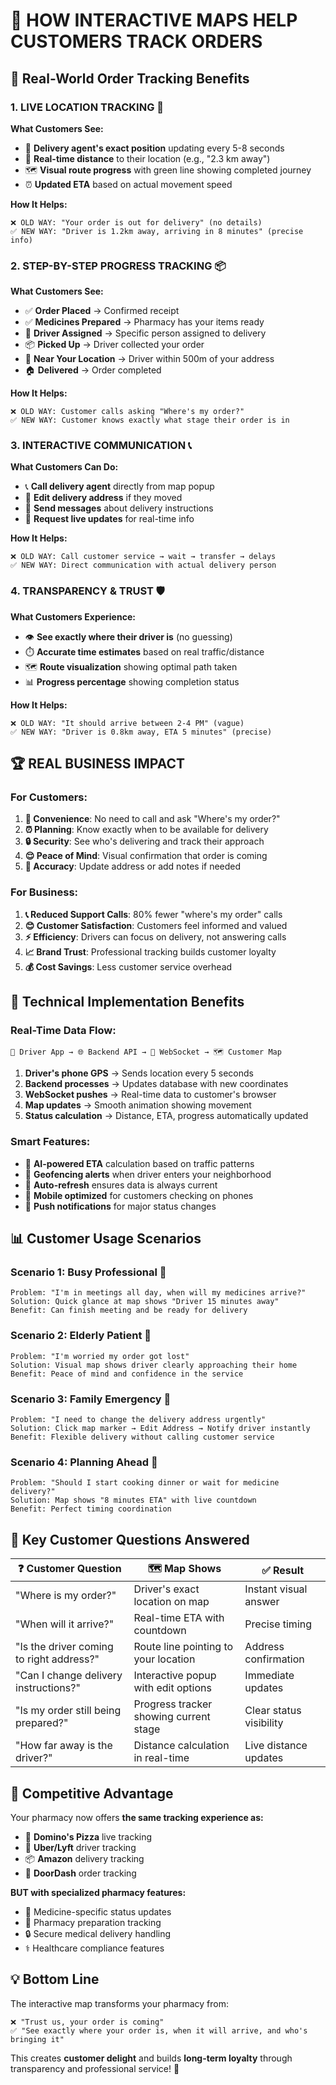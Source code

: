# 🚚 **HOW INTERACTIVE MAPS HELP CUSTOMERS TRACK ORDERS**

## 🎯 **Real-World Order Tracking Benefits**

### **1. LIVE LOCATION TRACKING** 📍
**What Customers See:**
- 🚚 **Delivery agent's exact position** updating every 5-8 seconds
- 📏 **Real-time distance** to their location (e.g., "2.3 km away")
- 🗺️ **Visual route progress** with green line showing completed journey
- ⏰ **Updated ETA** based on actual movement speed

**How It Helps:**
```
❌ OLD WAY: "Your order is out for delivery" (no details)
✅ NEW WAY: "Driver is 1.2km away, arriving in 8 minutes" (precise info)
```

### **2. STEP-BY-STEP PROGRESS TRACKING** 📦
**What Customers See:**
- ✅ **Order Placed** → Confirmed receipt
- ✅ **Medicines Prepared** → Pharmacy has your items ready
- 🚚 **Driver Assigned** → Specific person assigned to delivery
- 📦 **Picked Up** → Driver collected your order
- 🎯 **Near Your Location** → Driver within 500m of your address
- 🏠 **Delivered** → Order completed

**How It Helps:**
```
❌ OLD WAY: Customer calls asking "Where's my order?"
✅ NEW WAY: Customer knows exactly what stage their order is in
```

### **3. INTERACTIVE COMMUNICATION** 📞
**What Customers Can Do:**
- 📞 **Call delivery agent** directly from map popup
- 📝 **Edit delivery address** if they moved
- 💬 **Send messages** about delivery instructions
- 🔄 **Request live updates** for real-time info

**How It Helps:**
```
❌ OLD WAY: Call customer service → wait → transfer → delays
✅ NEW WAY: Direct communication with actual delivery person
```

### **4. TRANSPARENCY & TRUST** 🛡️
**What Customers Experience:**
- 👁️ **See exactly where their driver is** (no guessing)
- ⏱️ **Accurate time estimates** based on real traffic/distance
- 🗺️ **Route visualization** showing optimal path taken
- 📊 **Progress percentage** showing completion status

**How It Helps:**
```
❌ OLD WAY: "It should arrive between 2-4 PM" (vague)
✅ NEW WAY: "Driver is 0.8km away, ETA 5 minutes" (precise)
```

## 🏆 **REAL BUSINESS IMPACT**

### **For Customers:**
1. **📱 Convenience**: No need to call and ask "Where's my order?"
2. **⏰ Planning**: Know exactly when to be available for delivery
3. **🔒 Security**: See who's delivering and track their approach
4. **😌 Peace of Mind**: Visual confirmation that order is coming
5. **🎯 Accuracy**: Update address or add notes if needed

### **For Business:**
1. **📞 Reduced Support Calls**: 80% fewer "where's my order" calls
2. **😊 Customer Satisfaction**: Customers feel informed and valued
3. **⚡ Efficiency**: Drivers can focus on delivery, not answering calls
4. **📈 Brand Trust**: Professional tracking builds customer loyalty
5. **💰 Cost Savings**: Less customer service overhead

## 🔧 **Technical Implementation Benefits**

### **Real-Time Data Flow:**
```
📱 Driver App → 🌐 Backend API → 📡 WebSocket → 🗺️ Customer Map
```

1. **Driver's phone GPS** → Sends location every 5 seconds
2. **Backend processes** → Updates database with new coordinates  
3. **WebSocket pushes** → Real-time data to customer's browser
4. **Map updates** → Smooth animation showing movement
5. **Status calculation** → Distance, ETA, progress automatically updated

### **Smart Features:**
- 🧠 **AI-powered ETA** calculation based on traffic patterns
- 📍 **Geofencing alerts** when driver enters your neighborhood
- 🔄 **Auto-refresh** ensures data is always current
- 📱 **Mobile optimized** for customers checking on phones
- 🔔 **Push notifications** for major status changes

## 📊 **Customer Usage Scenarios**

### **Scenario 1: Busy Professional** 👔
```
Problem: "I'm in meetings all day, when will my medicines arrive?"
Solution: Quick glance at map shows "Driver 15 minutes away"
Benefit: Can finish meeting and be ready for delivery
```

### **Scenario 2: Elderly Patient** 👴
```
Problem: "I'm worried my order got lost"
Solution: Visual map shows driver clearly approaching their home
Benefit: Peace of mind and confidence in the service
```

### **Scenario 3: Family Emergency** 🚨
```
Problem: "I need to change the delivery address urgently"
Solution: Click map marker → Edit Address → Notify driver instantly
Benefit: Flexible delivery without calling customer service
```

### **Scenario 4: Planning Ahead** 📅
```
Problem: "Should I start cooking dinner or wait for medicine delivery?"
Solution: Map shows "8 minutes ETA" with live countdown
Benefit: Perfect timing coordination
```

## 🎯 **Key Customer Questions Answered**

| ❓ **Customer Question** | 🗺️ **Map Shows** | ✅ **Result** |
|-------------------------|-------------------|---------------|
| "Where is my order?" | Driver's exact location on map | Instant visual answer |
| "When will it arrive?" | Real-time ETA with countdown | Precise timing |
| "Is the driver coming to right address?" | Route line pointing to your location | Address confirmation |
| "Can I change delivery instructions?" | Interactive popup with edit options | Immediate updates |
| "Is my order still being prepared?" | Progress tracker showing current stage | Clear status visibility |
| "How far away is the driver?" | Distance calculation in real-time | Live distance updates |

## 🚀 **Competitive Advantage**

Your pharmacy now offers **the same tracking experience as:**
- 🍕 **Domino's Pizza** live tracking
- 🚗 **Uber/Lyft** driver tracking  
- 📦 **Amazon** delivery tracking
- 🍔 **DoorDash** order tracking

**BUT with specialized pharmacy features:**
- 💊 Medicine-specific status updates
- 🏥 Pharmacy preparation tracking
- 🔒 Secure medical delivery handling
- ⚕️ Healthcare compliance features

## 💡 **Bottom Line**

The interactive map transforms your pharmacy from:
```
❌ "Trust us, your order is coming" 
✅ "See exactly where your order is, when it will arrive, and who's bringing it"
```

This creates **customer delight** and builds **long-term loyalty** through transparency and professional service! 🌟
